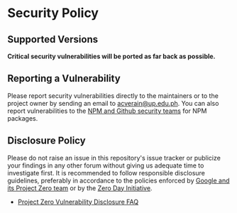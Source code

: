 # Security Policy

## Supported Versions

 **Critical security vulnerabilities will be ported as far back as possible.**

## Reporting a Vulnerability

Please report security vulnerabilities directly to the maintainers or to the project owner by sending an email to [acverain@up.edu.ph](mailto:acverain@up.edu.ph).
You can also report vulnerabilities to the [NPM and Github security teams](https://docs.npmjs.com/reporting-a-vulnerability-in-an-npm-package) for NPM packages.

## Disclosure Policy

Please do not raise an issue in this repository's issue tracker or publicize your findings in any other forum without giving us adequate time to investigate first.
It is recommended to follow responsible disclosure guidelines, preferably in accordance to the policies enforced by [Google and its Project Zero team](https://www.google.com/about/appsecurity/) or by the [Zero Day Initiative](https://www.zerodayinitiative.com/).

* [Project Zero Vulnerability Disclosure FAQ](https://googleprojectzero.blogspot.com/p/vulnerability-disclosure-faq.html)
